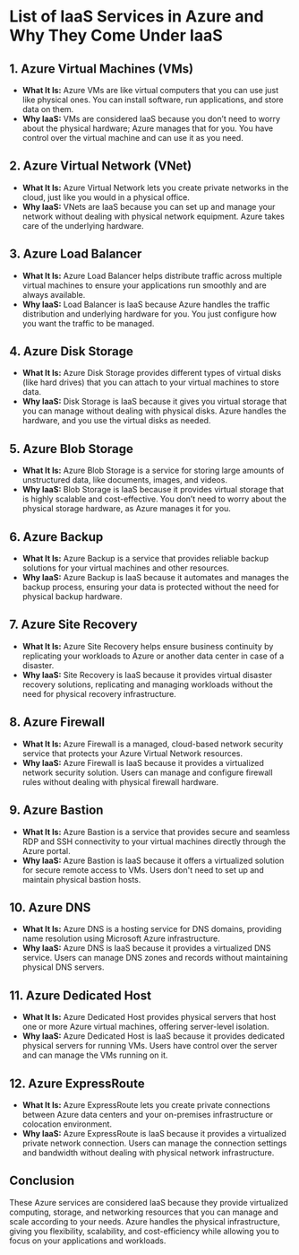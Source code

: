 # List of IaaS Services in Azure and Why They Come Under IaaS

## 1. Azure Virtual Machines (VMs)
- **What It Is:** Azure VMs are like virtual computers that you can use just like physical ones. You can install software, run applications, and store data on them.
- **Why IaaS:** VMs are considered IaaS because you don’t need to worry about the physical hardware; Azure manages that for you. You have control over the virtual machine and can use it as you need.

## 2. Azure Virtual Network (VNet)
- **What It Is:** Azure Virtual Network lets you create private networks in the cloud, just like you would in a physical office.
- **Why IaaS:** VNets are IaaS because you can set up and manage your network without dealing with physical network equipment. Azure takes care of the underlying hardware.

## 3. Azure Load Balancer
- **What It Is:** Azure Load Balancer helps distribute traffic across multiple virtual machines to ensure your applications run smoothly and are always available.
- **Why IaaS:** Load Balancer is IaaS because Azure handles the traffic distribution and underlying hardware for you. You just configure how you want the traffic to be managed.

## 4. Azure Disk Storage
- **What It Is:** Azure Disk Storage provides different types of virtual disks (like hard drives) that you can attach to your virtual machines to store data.
- **Why IaaS:** Disk Storage is IaaS because it gives you virtual storage that you can manage without dealing with physical disks. Azure handles the hardware, and you use the virtual disks as needed.

## 5. Azure Blob Storage
- **What It Is:** Azure Blob Storage is a service for storing large amounts of unstructured data, like documents, images, and videos.
- **Why IaaS:** Blob Storage is IaaS because it provides virtual storage that is highly scalable and cost-effective. You don’t need to worry about the physical storage hardware, as Azure manages it for you.

## 6. Azure Backup
- **What It Is:** Azure Backup is a service that provides reliable backup solutions for your virtual machines and other resources.
- **Why IaaS:** Azure Backup is IaaS because it automates and manages the backup process, ensuring your data is protected without the need for physical backup hardware.

## 7. Azure Site Recovery
- **What It Is:** Azure Site Recovery helps ensure business continuity by replicating your workloads to Azure or another data center in case of a disaster.
- **Why IaaS:** Site Recovery is IaaS because it provides virtual disaster recovery solutions, replicating and managing workloads without the need for physical recovery infrastructure.

## 8. Azure Firewall
- **What It Is:** Azure Firewall is a managed, cloud-based network security service that protects your Azure Virtual Network resources.
- **Why IaaS:** Azure Firewall is IaaS because it provides a virtualized network security solution. Users can manage and configure firewall rules without dealing with physical firewall hardware.

## 9. Azure Bastion
- **What It Is:** Azure Bastion is a service that provides secure and seamless RDP and SSH connectivity to your virtual machines directly through the Azure portal.
- **Why IaaS:** Azure Bastion is IaaS because it offers a virtualized solution for secure remote access to VMs. Users don't need to set up and maintain physical bastion hosts.

## 10. Azure DNS
- **What It Is:** Azure DNS is a hosting service for DNS domains, providing name resolution using Microsoft Azure infrastructure.
- **Why IaaS:** Azure DNS is IaaS because it provides a virtualized DNS service. Users can manage DNS zones and records without maintaining physical DNS servers.

## 11. Azure Dedicated Host
- **What It Is:** Azure Dedicated Host provides physical servers that host one or more Azure virtual machines, offering server-level isolation.
- **Why IaaS:** Azure Dedicated Host is IaaS because it provides dedicated physical servers for running VMs. Users have control over the server and can manage the VMs running on it.

## 12. Azure ExpressRoute
- **What It Is:** Azure ExpressRoute lets you create private connections between Azure data centers and your on-premises infrastructure or colocation environment.
- **Why IaaS:** Azure ExpressRoute is IaaS because it provides a virtualized private network connection. Users can manage the connection settings and bandwidth without dealing with physical network infrastructure.

## Conclusion
These Azure services are considered IaaS because they provide virtualized computing, storage, and networking resources that you can manage and scale according to your needs. Azure handles the physical infrastructure, giving you flexibility, scalability, and cost-efficiency while allowing you to focus on your applications and workloads.
